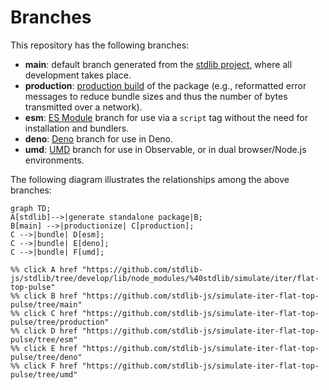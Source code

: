 <!--

@license Apache-2.0

Copyright (c) 2022 The Stdlib Authors.

Licensed under the Apache License, Version 2.0 (the "License");
you may not use this file except in compliance with the License.
You may obtain a copy of the License at

    http://www.apache.org/licenses/LICENSE-2.0

Unless required by applicable law or agreed to in writing, software
distributed under the License is distributed on an "AS IS" BASIS,
WITHOUT WARRANTIES OR CONDITIONS OF ANY KIND, either express or implied.
See the License for the specific language governing permissions and
limitations under the License.

-->

# Branches

This repository has the following branches:

-   **main**: default branch generated from the [stdlib project][stdlib-url], where all development takes place.
-   **production**: [production build][production-url] of the package (e.g., reformatted error messages to reduce bundle sizes and thus the number of bytes transmitted over a network).
-   **esm**: [ES Module][esm-url] branch for use via a `script` tag without the need for installation and bundlers.
-   **deno**: [Deno][deno-url] branch for use in Deno.
-   **umd**: [UMD][umd-url] branch for use in Observable, or in dual browser/Node.js environments.

The following diagram illustrates the relationships among the above branches:

```mermaid
graph TD;
A[stdlib]-->|generate standalone package|B;
B[main] -->|productionize| C[production];
C -->|bundle| D[esm];
C -->|bundle| E[deno];
C -->|bundle| F[umd];

%% click A href "https://github.com/stdlib-js/stdlib/tree/develop/lib/node_modules/%40stdlib/simulate/iter/flat-top-pulse"
%% click B href "https://github.com/stdlib-js/simulate-iter-flat-top-pulse/tree/main"
%% click C href "https://github.com/stdlib-js/simulate-iter-flat-top-pulse/tree/production"
%% click D href "https://github.com/stdlib-js/simulate-iter-flat-top-pulse/tree/esm"
%% click E href "https://github.com/stdlib-js/simulate-iter-flat-top-pulse/tree/deno"
%% click F href "https://github.com/stdlib-js/simulate-iter-flat-top-pulse/tree/umd"
```

[stdlib-url]: https://github.com/stdlib-js/stdlib/tree/develop/lib/node_modules/%40stdlib/simulate/iter/flat-top-pulse
[production-url]: https://github.com/stdlib-js/simulate-iter-flat-top-pulse/tree/production
[deno-url]: https://github.com/stdlib-js/simulate-iter-flat-top-pulse/tree/deno
[umd-url]: https://github.com/stdlib-js/simulate-iter-flat-top-pulse/tree/umd
[esm-url]: https://github.com/stdlib-js/simulate-iter-flat-top-pulse/tree/esm